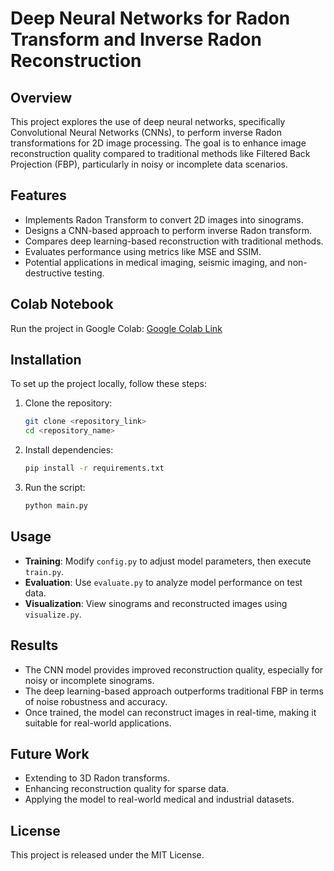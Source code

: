 # Deep Neural Networks for Radon Transform and Inverse Radon Reconstruction

## Overview
This project explores the use of deep neural networks, specifically Convolutional Neural Networks (CNNs), to perform inverse Radon transformations for 2D image processing. The goal is to enhance image reconstruction quality compared to traditional methods like Filtered Back Projection (FBP), particularly in noisy or incomplete data scenarios.

## Features
- Implements Radon Transform to convert 2D images into sinograms.
- Designs a CNN-based approach to perform inverse Radon transform.
- Compares deep learning-based reconstruction with traditional methods.
- Evaluates performance using metrics like MSE and SSIM.
- Potential applications in medical imaging, seismic imaging, and non-destructive testing.

## Colab Notebook
Run the project in Google Colab:
[Google Colab Link](https://colab.research.google.com/drive/1sLeYY8wmJ9_BOyu81I6JphxGDXCWTA7s?usp=drive_link)

## Installation
To set up the project locally, follow these steps:

1. Clone the repository:
   ```bash
   git clone <repository_link>
   cd <repository_name>
   ```

2. Install dependencies:
   ```bash
   pip install -r requirements.txt
   ```

3. Run the script:
   ```bash
   python main.py
   ```

## Usage
- **Training**: Modify `config.py` to adjust model parameters, then execute `train.py`.
- **Evaluation**: Use `evaluate.py` to analyze model performance on test data.
- **Visualization**: View sinograms and reconstructed images using `visualize.py`.

## Results
- The CNN model provides improved reconstruction quality, especially for noisy or incomplete sinograms.
- The deep learning-based approach outperforms traditional FBP in terms of noise robustness and accuracy.
- Once trained, the model can reconstruct images in real-time, making it suitable for real-world applications.

## Future Work
- Extending to 3D Radon transforms.
- Enhancing reconstruction quality for sparse data.
- Applying the model to real-world medical and industrial datasets.

## License
This project is released under the MIT License.
